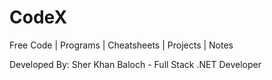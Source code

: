 # CodeX
 Free Code | Programs | Cheatsheets | Projects | Notes

 Developed By: Sher Khan Baloch - Full Stack .NET Developer
